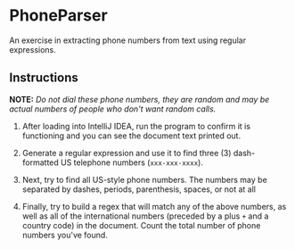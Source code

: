 # PhoneParser

An exercise in extracting phone numbers from text using regular expressions.

## Instructions

**NOTE:** *Do not dial these phone numbers, they are random and may be actual
numbers of people who don't want random calls.*

1. After loading into IntelliJ IDEA, run the program to confirm it is
 functioning and you can see the document text printed out.
 
2. Generate a regular expression and use it to find three (3) dash-formatted US
 telephone numbers (`xxx-xxx-xxxx`).
 
3. Next, try to find all US-style phone numbers. The numbers may be separated
 by dashes, periods, parenthesis, spaces, or not at all

4. Finally, try to build a regex that will match any of the above numbers, as
 well as all of the international numbers (preceded by a plus `+` and a country
 code) in the document. Count the total number of phone numbers you've found.